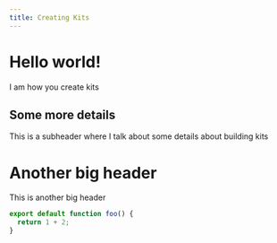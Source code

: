 ```yaml
---
title: Creating Kits
---
```


# Hello world!

I am how you create kits

## Some more details

This is a subheader where I talk about some details about building kits

# Another big header

This is another big header

```js
export default function foo() {
  return 1 + 2;
}
```
